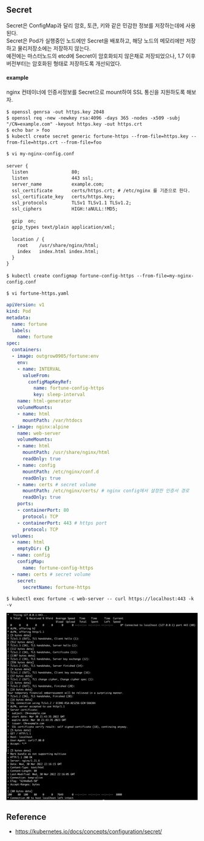 ## Secret
Secret은 ConfigMap과 달리 암호, 토큰, 키와 같은 민감한 정보를 저장하는데에 사용된다.  
Secret은 Pod가 실행중인 노드에만 Secret을 배포하고, 해당 노드의 메모리에만 저장하고 물리저장소에는 저장하지 않는다.  
예전에는 마스터노드의 etcd에 Secret이 암호화되지 않은채로 저장되었으나, 1.7 이후버전부터는 암호화된 형태로 저장하도록 개선되었다.

#### example
nginx 컨테이너에 인증서정보를 Secret으로 mount하여 SSL 통신을 지원하도록 해보자.

~~~
$ openssl genrsa -out https.key 2048
$ openssl req -new -newkey rsa:4096 -days 365 -nodes -x509 -subj "/CN=example.com" -keyout https.key -out https.crt
$ echo bar > foo
$ kubectl create secret generic fortune-https --from-file=https.key --from-file=https.crt --from-file=foo
~~~

~~~
$ vi my-nginx-config.conf

server {
  listen                80;
  listen                443 ssl;
  server_name           example.com;
  ssl_certificate       certs/https.crt; # /etc/nginx 를 기준으로 한다.
  ssl_certificate_key   certs/https.key;
  ssl_protocols         TLSv1 TLSv1.1 TLSv1.2;
  ssl_ciphers           HIGH:!aNULL:!MD5;

  gzip  on;
  gzip_types text/plain application/xml;

  location / {
    root    /usr/share/nginx/html;
    index   index.html index.html;
  }
}

$ kubectl create configmap fortune-config-https --from-file=my-nginx-config.conf
~~~

~~~
$ vi fortune-https.yaml
~~~
~~~yaml
apiVersion: v1
kind: Pod
metadata:
  name: fortune
  labels:
    name: fortune
spec:
  containers:
  - image: outgrow0905/fortune:env
    env:
    - name: INTERVAL
      valueFrom:
        configMapKeyRef:
          name: fortune-config-https
          key: sleep-interval
    name: html-generator
    volumeMounts:
    - name: html
      mountPath: /var/htdocs
  - image: nginx:alpine
    name: web-server
    volumeMounts:
    - name: html
      mountPath: /usr/share/nginx/html
      readOnly: true
    - name: config
      mountPath: /etc/nginx/conf.d
      readOnly: true
    - name: certs # secret volume
      mountPath: /etc/nginx/certs/ # nginx config에서 설정한 인증서 경로
      readOnly: true
    ports:
    - containerPort: 80
      protocol: TCP
    - containerPort: 443 # https port
      protocol: TCP
  volumes:
  - name: html
    emptyDir: {}
  - name: config
    configMap:
      name: fortune-config-https
  - name: certs # secret volume
    secret:
      secretName: fortune-https
~~~

~~~
$ kubectl exec fortune -c web-server -- curl https://localhost:443 -k -v
~~~

![secret](img/secret.png)

## Reference
- https://kubernetes.io/docs/concepts/configuration/secret/